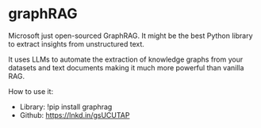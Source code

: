 # graphRAG

Microsoft just open-sourced GraphRAG. It might be the best Python library to extract insights from unstructured text.

It uses LLMs to automate the extraction of knowledge graphs from your datasets and text documents making it much more powerful than vanilla RAG.

How to use it:
- Library: !pip install graphrag
- Github: https://lnkd.in/gsUCUTAP